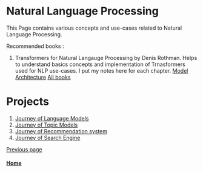 
# Natural Language Processing 

This Page contains various concepts and use-cases related to Natural Language Processing.

Recommended books : 

1. Transformers for Natural Langauge Processing by Denis Rothman. 
       Helps to understand basics concepts and implementation of Trnasformers used for NLP use-cases. I put my notes here for each chapter. [Model Architecture](./NLU/books/natural-language-understanding/README.md) 
[All books](./NLU/books/README.md) 



# Projects 
1. [Journey of Language Models](./journey-of-langauge-models.md)
2. [Journey of Topic Models](./natural-language-processing.md)
3. [Journey of Recommendation system](./natural-language-processing.md)
4. [Journey of Search Engine](./search-egine.md)


[Previous page](./README.md)

#### [Home](./README.md) 